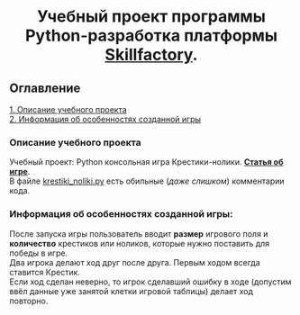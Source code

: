 # <center> Учебный проект программы Python-разработка платформы [Skillfactory](http://skillfactory.ru). </center>

## Оглавление  
[1. Описание учебного проекта](https://github.com/Cherant1976/SF_Python_project_Krestiki_Noliki#Описание-учебного-проекта)   
[2. Информация об особенностях созданной игры](https://github.com/Cherant1976/SF_Python_project_Krestiki_Noliki#Информация-об-особенностях-созданной-игры)  
  

### Описание учебного проекта    
Учебный проект: Python консольная игра Крестики-нолики. [**Cтатья об игре**](https://ru.wikipedia.org/wiki/Крестики-нолики).  
В файле [krestiki_noliki.py](https://github.com/Cherant1976/SF_Python_project_Krestiki_Noliki/blob/master/krestiki_noliki.py) есть обильные (*даже слишком*) комментарии кода.


### Информация об особенностях созданной игры:
После запуска игры пользователь вводит **размер** игрового поля и **количество** крестиков или ноликов, которые нужно поставить для победы в игре.  
Два игрока делают ход друг после друга. Первым ходом всегда ставится Крестик.  
Если ход сделан неверно, то игрок сделавший ошибку в ходе (допустим ввёл данные уже занятой клетки игровой таблицы) делает ход повторно.